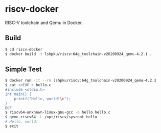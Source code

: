 # riscv-docker
RISC-V toolchain and Qemu in Docker.

## Build
```bash
$ cd riscv-docker
$ docker build -t lshpku/riscv:64g_toolchain-v20200924_qemu-4.2.1 .
```

## Simple Test
```bash
$ docker run -it --rm lshpku/riscv:64g_toolchain-v20200924_qemu-4.2.1
$ cat <<EOF > hello.c
#include <stdio.h>
int main() {
    printf("Hello, world!\n");
}
EOF
$ riscv64-unknown-linux-gnu-gcc -o hello hello.c
$ qemu-riscv64 -L /opt/riscv/sysroot hello
# Hello, world!
$ exit
```